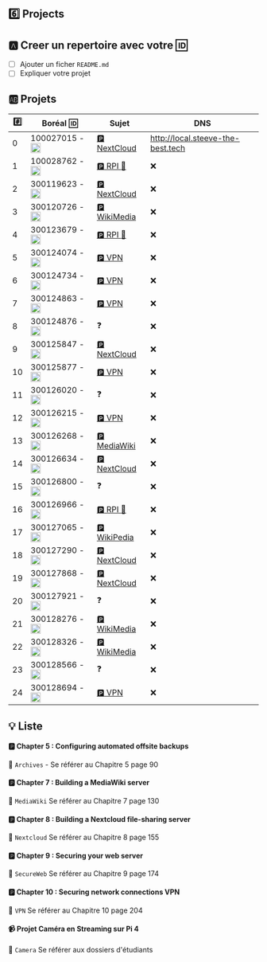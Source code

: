 

## :six: Projects

## :a: Creer un repertoire avec votre :id:

- [ ] Ajouter un ficher `README.md`
- [ ] Expliquer votre projet

## :ab: Projets



|:hash:| Boréal :id:                | Sujet	   | DNS |
|------|----------------------------|----------|-----|
| 0 | 100027015 - <image src='https://avatars.githubusercontent.com/u/97314874?s=460&v=4' width=20 height=20></image> | [:parking: NextCloud](README.md#parking-chapter-8--building-a-nextcloud-file-sharing-server) | http://local.steeve-the-best.tech | :x: |
| 1 | 100028762 - <image src='https://avatars.githubusercontent.com/u/96226008?s=460&v=4' width=20 height=20></image> | [:parking: RPI :movie_camera:](README.md#parking-chapter-10--securing-network-connections-vpn) | :x: |
| 2 | 300119623 - <image src='https://avatars.githubusercontent.com/u/97314467?s=460&v=4' width=20 height=20></image> | [:parking: NextCloud](README.md#parking-chapter-10--securing-network-connections-vpn) | :x: |
| 3 | 300120726 - <image src='https://avatars.githubusercontent.com/u/105461057?s=460&v=4' width=20 height=20></image> | [:parking: WikiMedia](README.md#parking-chapter-10--securing-network-connections-vpn) | :x: |
| 4 | 300123679 - <image src='https://avatars.githubusercontent.com/u/105458655?s=460&v=4' width=20 height=20></image> | [:parking: RPI :movie_camera:](README.md#parking-chapter-10--securing-network-connections-vpn) | :x: |
| 5 | 300124074 - <image src='https://avatars.githubusercontent.com/u/97147101?s=460&v=4' width=20 height=20></image> | [:parking: VPN](README.md#parking-chapter-10--securing-network-connections-vpn) | :x: |
| 6 | 300124734 - <image src='https://avatars.githubusercontent.com/u/94937145?s=460&v=4' width=20 height=20></image> | [:parking: VPN](README.md#parking-chapter-10--securing-network-connections-vpn) | :x: |
| 7 | 300124863 - <image src='https://avatars.githubusercontent.com/u/97644305?s=460&v=4' width=20 height=20></image> | [:parking: VPN](README.md#parking-chapter-10--securing-network-connections-vpn) | :x: |
| 8 | 300124876 - <image src='https://avatars.githubusercontent.com/u/98238582?s=460&v=4' width=20 height=20></image> | :question: | :x: |
| 9 | 300125847 - <image src='https://avatars.githubusercontent.com/u/97644650?s=460&v=4' width=20 height=20></image> | [:parking: NextCloud](README.md#parking-chapter-10--securing-network-connections-vpn) | :x: |
| 10 | 300125877 - <image src='https://avatars.githubusercontent.com/u/97989532?s=460&v=4' width=20 height=20></image> | [:parking: VPN](README.md#parking-chapter-10--securing-network-connections-vpn) | :x: |
| 11 | 300126020 - <image src='https://avatars.githubusercontent.com/u/583231?s=460&v=4' width=20 height=20></image> | :question: | :x: |
| 12 | 300126215 - <image src='https://avatars.githubusercontent.com/u/97623907?s=460&v=4' width=20 height=20></image> | [:parking: VPN](README.md#parking-chapter-10--securing-network-connections-vpn) | :x: |
| 13 | 300126268 - <image src='https://avatars.githubusercontent.com/u/97314948?s=460&v=4' width=20 height=20></image> | [:parking: MediaWiki](README.md#parking-chapter-10--securing-network-connections-vpn) | :x: |
| 14 | 300126634 - <image src='https://avatars.githubusercontent.com/u/97324827?s=460&v=4' width=20 height=20></image> | [:parking: NextCloud](README.md#parking-chapter-8--building-a-nextcloud-file-sharing-server) | :x: |
| 15 | 300126800 - <image src='https://avatars.githubusercontent.com/u/105135304?s=460&v=4' width=20 height=20></image> | :question: | :x: |
| 16 | 300126966 - <image src='https://avatars.githubusercontent.com/u/94937166?s=460&v=4' width=20 height=20></image> | [:parking: RPI :movie_camera:](README.md#parking-chapter-10--securing-network-connections-vpn) | :x: |
| 17 | 300127065 - <image src='https://avatars.githubusercontent.com/u/97314712?s=460&v=4' width=20 height=20></image> | [:parking: WikiPedia](README.md#parking-chapter-10--securing-network-connections-vpn) | :x: |
| 18 | 300127290 - <image src='https://avatars.githubusercontent.com/u/105463700?s=460&v=4' width=20 height=20></image> | [:parking: NextCloud](README.md#parking-chapter-10--securing-network-connections-vpn) | :x: |
| 19 | 300127868 - <image src='https://avatars.githubusercontent.com/u/113466237?s=460&v=4' width=20 height=20></image> | [:parking: NextCloud](README.md#parking-chapter-10--securing-network-connections-vpn) | :x: |
| 20 | 300127921 - <image src='https://avatars.githubusercontent.com/u/106841177?s=460&v=4' width=20 height=20></image> | :question: | :x: |
| 21 | 300128276 - <image src='https://avatars.githubusercontent.com/u/113144317?s=460&v=4' width=20 height=20></image> | [:parking: WikiMedia](README.md#parking-chapter-10--securing-network-connections-vpn) | :x: |
| 22 | 300128326 - <image src='https://avatars.githubusercontent.com/u/105472970?s=460&v=4' width=20 height=20></image> | [:parking: WikiMedia](README.md#parking-chapter-10--securing-network-connections-vpn) | :x: |
| 23 | 300128566 - <image src='https://avatars.githubusercontent.com/u/101542761?s=460&v=4' width=20 height=20></image> | :question: | :x: |
| 24 | 300128694 - <image src='https://avatars.githubusercontent.com/u/105947276?s=460&v=4' width=20 height=20></image> | [:parking: VPN](README.md#parking-chapter-10--securing-network-connections-vpn) | :x: |

## :bulb: Liste 

#### :parking: Chapter 5 : Configuring automated offsite backups

:pushpin: `Archives` - Se référer au Chapitre 5 page 90

#### :parking: Chapter 7 : Building a MediaWiki server

:pushpin: `MediaWiki` Se référer au Chapitre 7 page 130

#### :parking: Chapter 8 : Building a Nextcloud file-sharing server

:pushpin: `Nextcloud` Se référer au Chapitre 8 page 155

#### :parking: Chapter 9 : Securing your web server

:pushpin: `SecureWeb` Se référer au Chapitre 9 page 174

#### :parking: Chapter 10 : Securing network connections VPN

:pushpin: `VPN` Se référer au Chapitre 10 page 204


####  :video_camera: Projet Caméra en Streaming sur Pi 4

:pushpin: `Camera` Se référer aux dossiers d'étudiants
